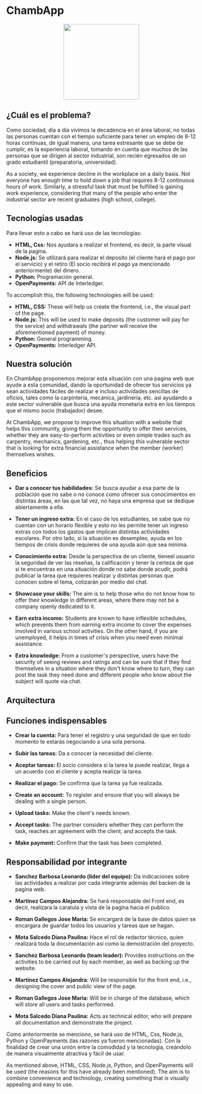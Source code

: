 # ChambApp
<p align="center">
  <img src="https://export-download.canva.com/T7B1I/DAGzWrT7B1I/7/0/0001-7153320897087254043.jpg?X-Amz-Algorithm=AWS4-HMAC-SHA256&X-Amz-Credential=AKIAQYCGKMUH5AO7UJ26%2F20250919%2Fus-east-1%2Fs3%2Faws4_request&X-Amz-Date=20250919T113210Z&X-Amz-Expires=38348&X-Amz-Signature=77da24ab07fe4ef3abebcddc80260d77fde2ed395145a08000ee7cd4a23f56d4&X-Amz-SignedHeaders=host&response-content-disposition=attachment%3B%20filename%2A%3DUTF-8%27%27Chamba.jpg&response-expires=Fri%2C%2019%20Sep%202025%2022%3A11%3A18%20GMT" width="200">
  
## ¿Cuál es el problema?
  
Como sociedad, día a día vivimos la decadencia en el área laboral, no todas las personas cuentan con el tiempo suficiente para tener un empleo de 8-12 horas continuas, de igual manera, una tarea estresante que se debe de cumplir, es la experiencia laboral, tomando en cuenta que muchos de las personas que se dirigen al sector industrial, son recién egresados de un grado estudiantil (preparatoria, universidad). 

As a society, we experience decline in the workplace on a daily basis. Not everyone has enough time to hold down a job that requires 8-12 continuous hours of work. Similarly, a stressful task that must be fulfilled is gaining work experience, considering that many of the people who enter the industrial sector are recent graduates (high school, college).

## Tecnologías usadas

Para llevar esto a cabo se hará uso de las tecnologías: 
- **HTML, Css:** Nos ayudara a realizar el frontend, es decir, la parte visual de la pagina.
- **Node.js:** Se utilizará para realizar el deposito (el cliente hará el pago por el servicio) y el retiro (El socio recibirá el pago ya mencionado anteriormente) del dinero.
- **Python:** Programación general.
- **OpenPayments:** API de Interledger.

To accomplish this, the following technologies will be used:
- **HTML, CSS:** These will help us create the frontend, i.e., the visual part of the page.
- **Node.js:** This will be used to make deposits (the customer will pay for the service) and withdrawals (the partner will receive the aforementioned payment) of money.
- **Python:** General programming.
- **OpenPayments:** Interledger API.

## Nuestra solución

En ChambApp proponemos mejorar esta situación con una pagina web que ayude a esta comunidad, dando la oportunidad de ofrecer tus servicios ya sean actividades fáciles de realizar e incluso actividades sencillas de oficios, tales como la carpintería, mecánica, jardinería, etc. así ayudando a este sector vulnerable que busca una ayuda monetaria extra en los tiempos que el mismo socio (trabajador) desee. 

At ChambApp, we propose to improve this situation with a website that helps this community, giving them the opportunity to offer their services, whether they are easy-to-perform activities or even simple trades such as carpentry, mechanics, gardening, etc., thus helping this vulnerable sector that is looking for extra financial assistance when the member (worker) themselves wishes. 

## Beneficios

- **Dar a conocer tus habilidades:** Se busca ayudar a esa parte de la población que no sabe o no conoce como ofrecer sus conocimientos en distintas áreas, en las que tal vez, no haya una empresa que se dedique abiertamente a ella. 
- **Tener un ingreso extra:** En el caso de los estudiantes, se sabe que no cuentan con un horario flexible y esto no les permite tener un ingreso extras con todos los gastos que implican distintas actividades escolares. Por otro lado, si la situación es desempleo, ayuda en los tiempos de crisis donde requieres de una ayuda aún que sea mínima.
- **Conocimiento extra:** Desde la perspectiva de un cliente, tieneel usuario la seguridad de ver las reseñas, la calificación y tener la certeza de que si te encuentras en una situación donde no sabe donde acudir, podrá publicar la tarea que requieres realizar y distintas personas que conocen sobre el tema, cotizarán por medio del chat.

- **Showcase your skills:** The aim is to help those who do not know how to offer their knowledge in different areas, where there may not be a company openly dedicated to it. 
- **Earn extra income:** Students are known to have inflexible schedules, which prevents them from earning extra income to cover the expenses involved in various school activities. On the other hand, if you are unemployed, it helps in times of crisis when you need even minimal assistance.
- **Extra knowledge:** From a customer's perspective, users have the security of seeing reviews and ratings and can be sure that if they find themselves in a situation where they don't know where to turn, they can post the task they need done and different people who know about the subject will quote via chat.

## Arquitectura



## Funciones indispensables 

- **Crear la cuenta:** Para tener el registro y una seguridad de que en todo momento te estarás negociando a una sola persona.
- **Subir las tareas:** Da a conocer la necesidad del cliente.
- **Aceptar tareas:** El socio considera si la tarea la puede realizar, llega a un acuerdo con el cliente y acepta realizar la tarea.
- **Realizar el pago:** Se confirma que la tarea ya fue realizada.

- **Create an account:** To register and ensure that you will always be dealing with a single person.
- **Upload tasks:** Make the client's needs known.
- **Accept tasks:** The partner considers whether they can perform the task, reaches an agreement with the client, and accepts the task.
- **Make payment:** Confirm that the task has been completed.

## Responsabilidad por integrante

- **Sanchez Barbosa Leonardo (lider del equipo):** Da indicaciones sobre las actividades a realizar por cada integrante además del backen de la pagina web.
- **Martínez Campos Alejandra:** Se hará responsable del Front end, es decir, realizara la caratula y vista de la pagina hacia el publico. 
- **Roman Gallegos Jose Maria:** Se encargará de la base de datos quien se encargara de guardar todos los usuarios y tareas que se hagan.
- **Mota Salcedo Diana Paulina:** Hace el rol de redactor técnico, quien realizará toda la documentación así como la demostración del proyecto.

- **Sanchez Barbosa Leonardo (team leader):** Provides instructions on the activities to be carried out by each member, as well as backing up the website.
- **Martínez Campos Alejandra:** Will be responsible for the front end, i.e., designing the cover and public view of the page. 
- **Roman Gallegos Jose Maria:** Will be in charge of the database, which will store all users and tasks performed.
- **Mota Salcedo Diana Paulina:** Acts as technical editor, who will prepare all documentation and demonstrate the project.

Como anteriormente se menciono, se hará uso de HTML, Css, Node.js, Python y OpenPayments (las razones ya fueron mencionadas). Con la finalidad de crear una unión entre la comodidad y la tecnología, creándolo de manera visualmente atractiva y fácil de usar. 

As mentioned above, HTML, CSS, Node.js, Python, and OpenPayments will be used (the reasons for this have already been mentioned). The aim is to combine convenience and technology, creating something that is visually appealing and easy to use. 
